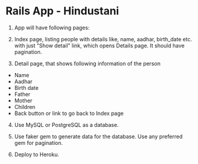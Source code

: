 # Rails App - Hindustani

1. App will have following pages:

2. Index page, listing people with details like, name, aadhar, birth_date etc. with just "Show    detail" link, which opens Details page. It should have pagination.

3. Detail page, that shows following information of the person
 - Name
 - Aadhar
 - Birth date
 - Father
 - Mother
 - Children
 - Back button or link to go back to Index page
4. Use MySQL or PostgreSQL as a database.

5. Use faker gem to generate data for the database. Use any preferred gem for pagination.
6. Deploy to Heroku.
